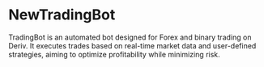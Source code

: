 # NewTradingBot
TradingBot is an automated bot designed for Forex and binary trading on Deriv. It executes trades based on real-time market data and user-defined strategies, aiming to optimize profitability while minimizing risk. 
